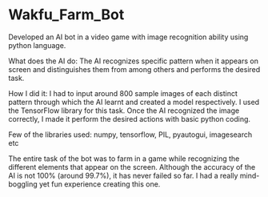 # Wakfu_Farm_Bot

Developed an AI bot in a video game with image recognition ability using python language.

What does the AI do:
The AI recognizes specific pattern when it appears on screen and distinguishes them from among others and performs the desired task.

How I did it:
I had to input around 800 sample images of each distinct pattern through which the AI learnt and created a model respectively. I used the TensorFlow library for this task. Once the AI recognized the image correctly, I made it perform the desired actions with basic python coding.

Few of the libraries used: numpy, tensorflow, PIL, pyautogui, imagesearch etc

The entire task of the bot was to farm in a game while recognizing the different elements that appear on the screen. Although the accuracy of the AI is not 100% (around 99.7%), it has never failed so far. I had a really mind-boggling yet fun experience creating this one.
